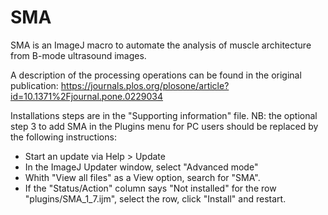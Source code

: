 # SMA
SMA is an ImageJ macro to automate the analysis of muscle architecture from B-mode ultrasound images.

A description of the processing operations can be found in the original publication:
https://journals.plos.org/plosone/article?id=10.1371%2Fjournal.pone.0229034

Installations steps are in the "Supporting information" file. 
NB: the optional step 3 to add SMA in the Plugins menu for PC users should be replaced by the following instructions:
- Start an update via Help > Update
- In the ImageJ Updater window, select "Advanced mode"
- Whith "View all files" as a View option, search for "SMA".
- If the "Status/Action" column says "Not installed" for the row "plugins/SMA_1_7.ijm", select the row, click "Install" and restart.
